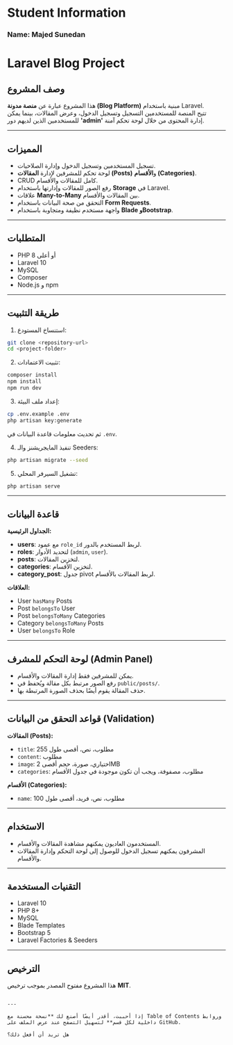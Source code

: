 
# Student Information
### Name: Majed Sunedan


# Laravel Blog Project

## وصف المشروع

هذا المشروع عبارة عن **منصة مدونة (Blog Platform)** مبنية باستخدام Laravel.  
تتيح المنصة للمستخدمين التسجيل وتسجيل الدخول، وعرض المقالات، بينما يمكن للمستخدمين الذين لديهم دور **'admin'** إدارة المحتوى من خلال لوحة تحكم آمنة.

---

## المميزات

- تسجيل المستخدمين وتسجيل الدخول وإدارة الصلاحيات.
- لوحة تحكم للمشرفين لإدارة **المقالات (Posts)** و**الأقسام (Categories)**.
- CRUD كامل للمقالات والأقسام.
- رفع الصور للمقالات وإدارتها باستخدام **Storage** في Laravel.
- علاقات **Many-to-Many** بين المقالات والأقسام.
- التحقق من صحة البيانات باستخدام **Form Requests**.
- واجهة مستخدم نظيفة ومتجاوبة باستخدام **Blade وBootstrap**.

---

## المتطلبات

- PHP 8 أو أعلى
- Laravel 10
- MySQL
- Composer
- Node.js و npm

---

## طريقة التثبيت

1. استنساخ المستودع:

```bash
git clone <repository-url>
cd <project-folder>
````

2. تثبيت الاعتمادات:

```bash
composer install
npm install
npm run dev
```

3. إعداد ملف البيئة:

```bash
cp .env.example .env
php artisan key:generate
```

ثم تحديث معلومات قاعدة البيانات في `.env`.

4. تنفيذ المايجريشنز والـ Seeders:

```bash
php artisan migrate --seed
```

5. تشغيل السيرفر المحلي:

```bash
php artisan serve
```

---

## قاعدة البيانات

**الجداول الرئيسية:**

* **users**: مع عمود `role_id` لربط المستخدم بالدور.
* **roles**: لتحديد الأدوار (`admin`, `user`).
* **posts**: لتخزين المقالات.
* **categories**: لتخزين الأقسام.
* **category\_post**: جدول pivot لربط المقالات بالأقسام.

**العلاقات:**

* User `hasMany` Posts
* Post `belongsTo` User
* Post `belongsToMany` Categories
* Category `belongsToMany` Posts
* User `belongsTo` Role

---

## لوحة التحكم للمشرف (Admin Panel)

* يمكن للمشرفين فقط إدارة المقالات والأقسام.
* رفع الصور مرتبط بكل مقالة ويُحفظ في `public/posts/`.
* حذف المقالة يقوم أيضًا بحذف الصورة المرتبطة بها.

---

## قواعد التحقق من البيانات (Validation)

**المقالات (Posts):**

* `title`: مطلوب، نص، أقصى طول 255
* `content`: مطلوب
* `image`: اختياري، صورة، حجم أقصى 2MB
* `categories`: مطلوب، مصفوفة، ويجب أن تكون موجودة في جدول الأقسام

**الأقسام (Categories):**

* `name`: مطلوب، نص، فريد، أقصى طول 100

---

## الاستخدام

* المستخدمون العاديون يمكنهم مشاهدة المقالات والأقسام.
* المشرفون يمكنهم تسجيل الدخول للوصول إلى لوحة التحكم وإدارة المقالات والأقسام.

---

## التقنيات المستخدمة

* Laravel 10
* PHP 8+
* MySQL
* Blade Templates
* Bootstrap 5
* Laravel Factories & Seeders

---

## الترخيص

هذا المشروع مفتوح المصدر بموجب ترخيص **MIT**.

```

---

إذا أحببت، أقدر أيضًا أصنع لك **نسخة محسنة مع Table of Contents وروابط داخلية لكل قسم** لتسهيل التصفح عند عرض الملف على GitHub.  

هل تريد أن أفعل ذلك؟
```
